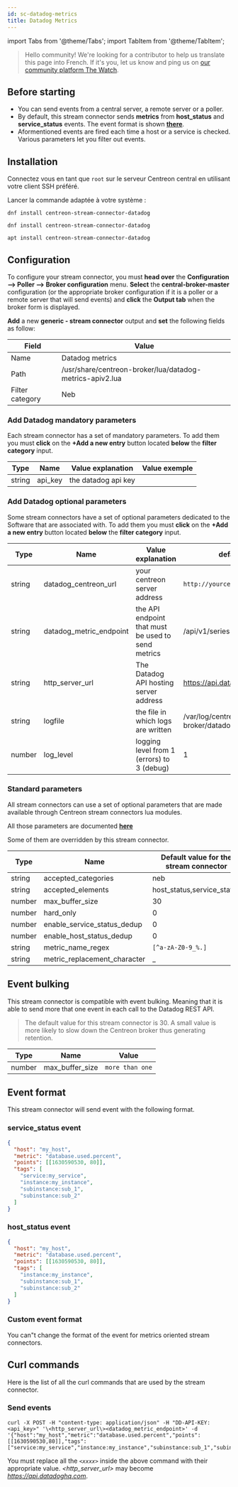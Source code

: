 ```yaml
---
id: sc-datadog-metrics
title: Datadog Metrics
---
```

import Tabs from '@theme/Tabs';
import TabItem from '@theme/TabItem';

> Hello community! We're looking for a contributor to help us translate this page into French. If it's you, let us know and ping us on [our community platform The Watch](https://thewatch.centreon.com/).

## Before starting

- You can send events from a central server, a remote server or a poller.
- By default, this stream connector sends **metrics** from **host_status** and **service_status** events. The event format is shown **[there](#event-format)**.
- Aformentioned events are fired each time a host or a service is checked. Various parameters let you filter out events.

## Installation

Connectez vous en tant que `root` sur le serveur Centreon central en utilisant votre client SSH préféré.

Lancer la commande adaptée à votre système :

<Tabs groupId="sync">
<TabItem value="Alma / RHEL / Oracle Linux 8" label="Alma / RHEL / Oracle Linux 8">

```shell
dnf install centreon-stream-connector-datadog
```

</TabItem>

<TabItem value="Alma / RHEL / Oracle Linux 9" label="Alma / RHEL / Oracle Linux 9">

```shell
dnf install centreon-stream-connector-datadog
```

</TabItem>

<TabItem value="Debian 11" label="Debian_11">

```shell
apt install centreon-stream-connector-datadog
```

</TabItem>
</Tabs>

## Configuration

To configure your stream connector, you must **head over** the **Configuration --> Poller --> Broker configuration** menu. **Select** the **central-broker-master** configuration (or the appropriate broker configuration if it is a poller or a remote server that will send events) and **click** the **Output tab** when the broker form is displayed.

**Add** a new **generic - stream connector** output and **set** the following fields as follow:

| Field           | Value                                                    |
| --------------- | -------------------------------------------------------- |
| Name            | Datadog metrics                                          |
| Path            | /usr/share/centreon-broker/lua/datadog-metrics-apiv2.lua |
| Filter category | Neb                                                      |

### Add Datadog mandatory parameters

Each stream connector has a set of mandatory parameters. To add them you must **click** on the **+Add a new entry** button located **below** the **filter category** input.

| Type   | Name    | Value explanation   | Value exemple |
| ------ | ------- | ------------------- | ------------- |
| string | api_key | the datadog api key |               |

### Add Datadog optional parameters

Some stream connectors have a set of optional parameters dedicated to the Software that are associated with. To add them you must **click** on the **+Add a new entry** button located **below** the **filter category** input.

| Type   | Name                    | Value explanation                                  | default value                                |
| ------ | ----------------------- | -------------------------------------------------- | -------------------------------------------- |
| string | datadog_centreon_url    | your centreon server address                       | `http://yourcentreonaddress.local`           |
| string | datadog_metric_endpoint | the API endpoint that must be used to send metrics | /api/v1/series                               |
| string | http_server_url         | The Datadog API hosting server address             | https://api.datadoghq.com                    |
| string | logfile                 | the file in which logs are written                 | /var/log/centreon-broker/datadog-metrics.log |
| number | log_level               | logging level from 1 (errors) to 3 (debug)         | 1                                            |

### Standard parameters

All stream connectors can use a set of optional parameters that are made available through Centreon stream connectors lua modules.

All those parameters are documented **[here](https://github.com/centreon/centreon-stream-connector-scripts/blob/master/modules/docs/sc_param.md#default-parameters)**

Some of them are overridden by this stream connector.

| Type   | Name                         | Default value for the stream connector |
| ------ | ---------------------------- | -------------------------------------- |
| string | accepted_categories          | neb                                    |
| string | accepted_elements            | host_status,service_status             |
| number | max_buffer_size              | 30                                     |
| number | hard_only                    | 0                                      |
| number | enable_service_status_dedup  | 0                                      |
| number | enable_host_status_dedup     | 0                                      |
| string | metric_name_regex            | `[^a-zA-Z0-9_%.]`                      |
| string | metric_replacement_character | _                                      |

## Event bulking

This stream connector is compatible with event bulking. Meaning that it is able to send more that one event in each call to the Datadog REST API.

> The default value for this stream connector is 30. A small value is more likely to slow down the Centreon broker thus generating retention.

| Type   | Name            | Value           |
| ------ | --------------- | --------------- |
| number | max_buffer_size | `more than one` |

## Event format

This stream connector will send event with the following format.

### service_status event

```json
{
  "host": "my_host",
  "metric": "database.used.percent",
  "points": [[1630590530, 80]],
  "tags": [
    "service:my_service",
    "instance:my_instance",
    "subinstance:sub_1",
    "subinstance:sub_2"
  ]
}
```

### host_status event

```json
{
  "host": "my_host",
  "metric": "database.used.percent",
  "points": [[1630590530, 80]],
  "tags": [
    "instance:my_instance",
    "subinstance:sub_1",
    "subinstance:sub_2"
  ]
}
```

### Custom event format

You can"t change the format of the event for metrics oriented stream connectors.

## Curl commands

Here is the list of all the curl commands that are used by the stream connector.

### Send events

```shell
curl -X POST -H "content-type: application/json" -H "DD-API-KEY: <api_key>" '\<http_server_url\><datadog_metric_endpoint>' -d '{"host":"my_host","metric":"database.used.percent","points":[[1630590530,80]],"tags":["service:my_service","instance:my_instance","subinstance:sub_1","subinstance:sub_2"]}'
```

You must replace all the *`<xxxx>`* inside the above command with their appropriate value. *\<http_server_url\>* may become *https://api.datadoghq.com*.
